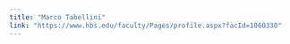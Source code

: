 ```yaml
---
title: "Marco Tabellini"
link: "https://www.hbs.edu/faculty/Pages/profile.aspx?facId=1060330"
---
```



